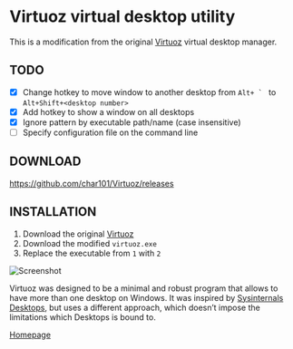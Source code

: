 # Virtuoz virtual desktop utility

This is a modification from the original [Virtuoz](https://github.com/RaMMicHaeL/Virtuoz) virtual desktop manager.

## TODO

* [x] Change hotkey to move window to another desktop from ``Alt+ ` `` to
  `Alt+Shift+<desktop number>`
* [x] Add hotkey to show a window on all desktops
* [x] Ignore pattern by executable path/name (case insensitive)
* [ ] Specify configuration file on the command line

## DOWNLOAD

https://github.com/char101/Virtuoz/releases

## INSTALLATION

1. Download the original [Virtuoz](http://rammichael.com/virtuoz/)
2. Download the modified `virtuoz.exe`
3. Replace the executable from `1` with `2`

![Screenshot](http://rammichael.com/wp-content/uploads/2015/06/Virtuoz.png)

Virtuoz was designed to be a minimal and robust program that allows to have more than one desktop on Windows. It was inspired by [Sysinternals Desktops](https://technet.microsoft.com/en-us/library/cc817881.aspx), but uses a different approach, which doesn’t impose the limitations which Desktops is bound to.

[Homepage](http://rammichael.com/virtuoz)
